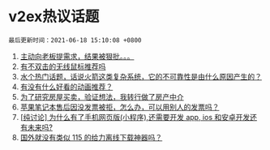 # v2ex热议话题

`最后更新时间：2021-06-18 15:10:08 +0800`

1. [主动向老板提需求，结果被狠批。。。](https://www.v2ex.com/t/784059)
1. [有不双击的无线鼠标推荐吗](https://www.v2ex.com/t/783989)
1. [水个热门话题，话说火箭这类复杂系统，它的不可靠性是由什么原因产生的？](https://www.v2ex.com/t/784095)
1. [有没有什么好看的动画推荐？](https://www.v2ex.com/t/784224)
1. [为了研究房屋买卖，验证想法，我转行做了房产中介](https://www.v2ex.com/t/784160)
1. [苹果笔记本售后因没发票被拒，怎么办，可以用别人的发票吗？](https://www.v2ex.com/t/784051)
1. [[纯讨论] 为什么有了手机网页版(小程序),还需要开发 app, ios 和安卓开发还有未来吗?](https://www.v2ex.com/t/784089)
1. [国外就没有类似 115 的给力离线下载神器吗？](https://www.v2ex.com/t/784123)

